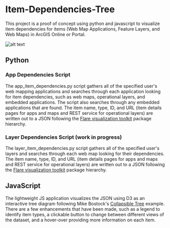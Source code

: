 # Item-Dependencies-Tree

This project is a proof of concept using python and javascript to visualize item dependencies for items (Web Map Applications, Feature Layers, and Web Maps) in ArcGIS Online or Portal.

![alt text](https://raw.githubusercontent.com/tatornator12/Item-Dependencies-Tree/master/app_screenshot.png "Screenshot of App")

## Python

### App Dependencies Script

The app_item_dependencies.py script gathers all of the specified user's web mapping applications and searches through each application looking for item dependencies, such as web maps, operational layers, and embedded applications. The script also searches through any embedded applications that are found. The item name, type, ID, and URL (item details pages for apps and maps and REST service for operational layers) are written out to a JSON following the [Flare visualization toolkit](https://flare.prefuse.org/) package hierarchy.

### Layer Dependencies Script (work in progress)

The layer_item_dependencies.py script gathers all of the specified user's layers and searches through each web map looking for their dependencies. The item name, type, ID, and URL (item details pages for apps and maps and REST service for operational layers) are written out to a JSON following the [Flare visualization toolkit](https://flare.prefuse.org/) package hierarchy. 

## JavaScript

The lightweight JS application visualizes the JSON using D3 as an interactive tree diagram following Mike Bostock's [Collapsible Tree](https://observablehq.com/@d3/collapsible-tree) example. There are a few enhancements that have been made, such as a legend to identify item types, a clickable button to change between different views of the dataset, and a hover-over providing more information on each item.
